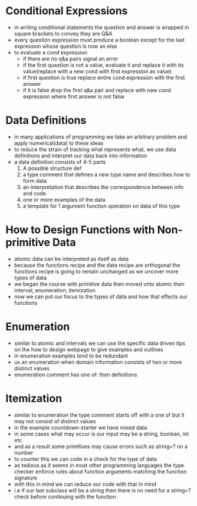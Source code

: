 # Conditional Expressions
* in writing conditional statements the question and answer is wrapped in square brackets to convey they are Q&A 
* every question expression must produce a boolean except for the last expression whose question is now an else
* to evaluate a cond expression
    - if there are no q&a pairs signal an error
    - if the first question is not a value, evaluate it and replace it with its value(replace with a new cond with first expression as value)
    - if first question is true replace entire cond expression with the first answer
    - if it is false drop the first q&a pair and replace with new cond expression where first answer is not false

# Data Definitions
* in many applications of programming we take an arbitrary problem and apply numerical(data) to these ideas
* to reduce the strain of tracking what represents what, we use data definitions and interpret our data back into information 
* a data definition consists of 4-5 parts
  1. A possible structure def
  2. a type comment that defines a new type name and describes how to form data
  3. an interpretation that describes the correspondence between info and code
  4. one or more examples of the data
  5. a template for 1 argument function operation on data of this type

# How to Design Functions with Non-primitive Data
* atomic data can be interpreted as itself as data
* because the functions recipe and the data recipe are orthogonal the functions recipe is going to remain unchanged as we uncover more types of data
* we began the course with primitive data then moved onto atomic then interval, enumeration, itemization
* now we can put our focus to the types of data and how that effects our functions

# Enumeration
* similar to atomic and intervals we can use the specific data driven tips on the how to design webpage to give examples and outlines
* in enumeration examples tend to be redundant
* us an enumeration when domain information consists of two or more distinct values
* enumeration comment has one of: then definitions

# Itemization
* similar to enumeration the type comment starts off with a one of but it may not consist of distinct values
* in the example countdown-starter we have mixed data.
* in some cases what may occur is our input may be a string, boolean, int etc
* and as a result some primitives may cause errors such as string=? on a number
* to counter this we can code in a check for the type of data 
* as tedious as it seems in most other programming languages the type checker enforce rules about function arguments matching the function signature
* with this in mind we can reduce our code with that in mind
* i.e if our last subclass will be a string then there is no need for a string=? check before continuing with the function





